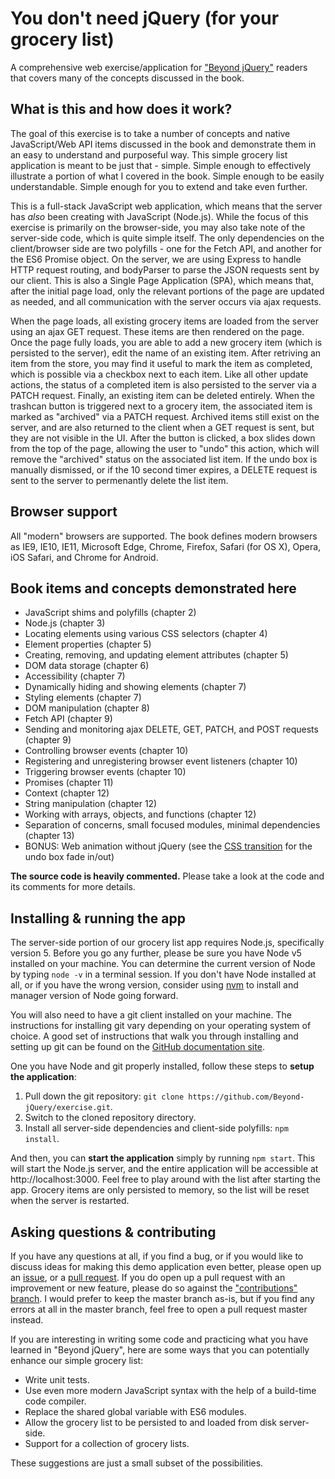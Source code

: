 # You don't need jQuery (for your grocery list)

A comprehensive web exercise/application for ["Beyond jQuery"][amazon] readers that covers many of the concepts discussed in the book.


## What is this and how does it work?

The goal of this exercise is to take a number of concepts and native 
JavaScript/Web API items discussed in the book and demonstrate them in an easy
to understand and purposeful way. This simple grocery list application is meant
to be just that - simple. Simple enough to effectively illustrate a portion 
of what I covered in the book. Simple enough to be easily understandable. Simple
enough for you to extend and take even further.

This is a full-stack JavaScript web application, which means that the server has _also_
been creating with JavaScript (Node.js). While the focus of this exercise is primarily 
on the browser-side, you may also take note of the server-side code, which is quite 
simple itself. The only dependencies on the client/browser side are two polyfills - 
one for the Fetch API, and another for the ES6 Promise object. On the server, we are
using Express to handle HTTP request routing, and bodyParser to parse the JSON
requests sent by our client. This is also a Single Page Application (SPA), which means
that, after the initial page load, only the relevant portions of the page are updated
as needed, and all communication with the server occurs via ajax requests.

When the page loads, all existing grocery items are loaded from the server using
an ajax GET request. These items are then rendered on the page. Once the page fully
loads, you are able to add a new grocery item (which is persisted to the server),
edit the name of an existing item. After retriving an item from the store, 
you may find it useful to mark the item as completed, which is possible via a checkbox
next to each item. Like all other update actions, the status of a completed item is also
persisted to the server via a PATCH request. Finally, an existing item can be 
deleted entirely. When the trashcan button is triggered next to a grocery item, 
the associated item is marked as "archived" via a PATCH request. Archived items 
still exist on the server, and are also returned to the client when a GET request 
is sent, but they are not visible in the UI. After the button is clicked, a box 
slides down from the top of the page, allowing the user to "undo" this action, 
which will remove the "archived" status on the associated list item. If the 
undo box is manually dismissed, or if the 10 second timer expires, a DELETE request is
sent to the server to permenantly delete the list item.


## Browser support

All "modern" browsers are supported. The book defines modern browsers as IE9, IE10,
IE11, Microsoft Edge, Chrome, Firefox, Safari (for OS X), Opera, iOS Safari, and
Chrome for Android.


## Book items and concepts demonstrated here

* JavaScript shims and polyfills (chapter 2)
* Node.js (chapter 3)
* Locating elements using various CSS selectors (chapter 4)
* Element properties (chapter 5)
* Creating, removing, and updating element attributes (chapter 5)
* DOM data storage (chapter 6)
* Accessibility (chapter 7)
* Dynamically hiding and showing elements (chapter 7)
* Styling elements (chapter 7)
* DOM manipulation (chapter 8)
* Fetch API (chapter 9)
* Sending and monitoring ajax DELETE, GET, PATCH, and POST requests (chapter 9)
* Controlling browser events (chapter 10)
* Registering and unregistering browser event listeners (chapter 10)
* Triggering browser events (chapter 10)
* Promises (chapter 11)
* Context (chapter 12)
* String manipulation (chapter 12)
* Working with arrays, objects, and functions (chapter 12)
* Separation of concerns, small focused modules, minimal dependencies (chapter 13)
* BONUS: Web animation without jQuery (see the [CSS transition][css-transition-example] for the undo box fade in/out)

**The source code is heavily commented.** Please take a look at the code and its comments for more details.

## Installing & running the app

The server-side portion of our grocery list app requires Node.js, specifically version 5.
Before you go any further, please be sure you have Node v5 installed on your machine. You can
determine the current version of Node by typing `node -v` in a terminal session. If you don't
have Node installed at all, or if you have the wrong version, consider using [nvm] to install
and manager version of Node going forward.

You will also need to have a git client installed on your machine. The instructions for installing
git vary depending on your operating system of choice. A good set of instructions that walk you through
installing and setting up git can be found on the [GitHub documentation site][github-git].

One you have Node and git properly installed, follow these steps to **setup the application**:

1. Pull down the git repository: `git clone https://github.com/Beyond-jQuery/exercise.git`.
2. Switch to the cloned repository directory.
3. Install all server-side dependencies and client-side polyfills: `npm install`.

And then, you can **start the application** simply by running `npm start`. This will start
the Node.js server, and the entire application will be accessible at http://localhost:3000.
Feel free to play around with the list after starting the app. Grocery items are only persisted 
to memory, so the list will be reset when the server is restarted.


## Asking questions & contributing

If you have any questions at all, if you find a bug, or if you would like to discuss ideas for
making this demo application even better, please open up an [issue][issue-tracker], or a [pull request][pull-requests].
If you do open up a pull request with an improvement or new feature, please do so against the 
["contributions" branch][contributions-branch]. I would prefer to keep the master branch as-is, but if you
find any errors at all in the master branch, feel free to open a pull request master instead.

If you are interesting in writing some code and practicing what you have learned in "Beyond jQuery", 
here are some ways that you can potentially enhance our simple grocery list:

- Write unit tests.
- Use even more modern JavaScript syntax with the help of a build-time code compiler.
- Replace the shared global variable with ES6 modules.
- Allow the grocery list to be persisted to and loaded from disk server-side.
- Support for a collection of grocery lists.

These suggestions are just a small subset of the possibilities. 

[amazon]: https://amzn.com/1484222342
[contributions-branch]: https://github.com/Beyond-jQuery/exercise/tree/contributions
[css-transition-example]: https://github.com/Beyond-jQuery/exercise/blob/1.0.0/client/styles.css#L168
[github-git]: https://help.github.com/articles/set-up-git/
[issue-tracker]: https://github.com/Beyond-jQuery/exercise/issues
[nvm]: https://github.com/creationix/nvm
[pull-requests]: https://github.com/Beyond-jQuery/exercise/pulls
